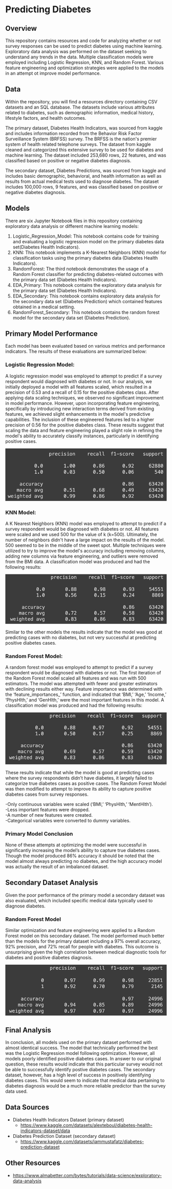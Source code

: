 # Predicting Diabetes

## Overview
This repository contains resources and code for analyzing whether or not survey responses can be used to predict diabetes using machine learning. Exploratory data analysis was performed on the dataset seeking to understand any trends in the data. Multiple classification models were employed including Logistic Regression, KNN, and Random Forest. Various feature engineering and optimization strategies were applied to the models in an attempt ot improve model performance. 

## Data
Within the repository, you will find a resources directory containing CSV datasets and an SQL database. The datasets include various attributes related to diabetes, such as demographic information, medical history, lifestyle factors, and health outcomes.

The primary dataset, Diabetes Health Indicators, was sourced from kaggle and includes information recorded from the Behavior Risk Factor Surveillance System (BRFSS) survey. The BRFSS is the nation's premier system of health related telephone surveys. The dataset from kaggle cleaned and categorized this extensive survey to be used for diabetes and machine learning. The dataset included 253,680 rows, 22 features, and was classified based on positive or negative diabetes diagnosis.

The secondary dataset, Diabetes Predictions, was sourced from kaggle and includes basic demographic, behavioral, and health information as well as results from actual medical tests used to diagnose diabetes. The dataset includes 100,000 rows, 9 features, and was classified based on positive or negative diabetes diagnosis. 

## Models
There are six Jupyter Notebook files in this repository containing exploratory data analysis or different machine learning models:

1.  Logistic_Regression_Model: This notebook contains code for training and evaluating a logistic regression model on the primary diabetes data set(Diabetes Health Indicators).
2. KNN: This notebook implements a K-Nearest Neighbors (KNN) model for classification tasks using the primary diabetes data (Diabetes Health Indicators).
3. RandomForest: The third notebook demonstrates the usage of a Random Forest classifier for predicting diabetes-related outcomes with the primary data set (Diabetes Health Indicators).
4. EDA_Primary: This notebook contains the exploratory data analysis for the primary data set (Diabetes Health Indicators). 
5. EDA_Secondary: This notebook contains exploratory data analysis for the secondary data set (Diabetes Prediction) which contained features obtained  in a medical setting.
6. RandomForest_Secondary: This notebook contains the random forest model for the secondary data set (Diabetes Prediction).

## Primary Model Performance
Each model has been evaluated based on various metrics and performance indicators. The results of these evaluations are summarized below:

### Logistic Regression Model: 
A logistic regression model was employed to attempt to predict if a survey respondent would diagnosed with diabetes or not. In our analysis, we initially deployed a model with all features scaled, which resulted in a precision of 0.53 and a recall of 0.15 for the positive diabetes class. After applying data scaling techniques, we observed no significant improvement in model performance. However, upon incorporating feature engineering, specifically by introducing new interaction terms derived from existing features, we achieved slight enhancements in the model's predictive capabilities. The inclusion of these engineered features led to a higher precision of 0.56 for the positive diabetes class. These results suggest that scaling the data and feature engineering played a slight role in refining the model's ability to accurately classify instances, particularly in identifying positive cases.

![alt text](https://github.com/alexandriaorvis/predicting_diabetes/blob/main/Resources/Images/Optimized_KNN.png)

### KNN Model: 
A K Nearest Neighbors (KNN) model was employed to attempt to predict if a survey respondent would be diagnosed with diabetes or not. All features were scaled and we used 500 for the value of k (k=500). Ultimately, the number of neighbors didn't have a large impact on the results of the model. 500 seemed to be in the middle of the sweet spot. Multiple techniques were utilized to try to improve the model's accuracy including removing columns, adding new columns via feature engineering, and outliers were removed from the BMI data. 
A classification model was produced and had the following results:

![alt text](https://github.com/alexandriaorvis/predicting_diabetes/blob/main/Resources/Images/Optimized_LR.png)

Similar to the other models the results indicate that the model was good at predicting cases with no diabetes, but not very successful at predicting positive diabetes cases.

### Random Forest Model: 
A random forest model was employed to attempt to predict if a survey respondent would be diagnosed with diabetes or not. The first iteration of the Random Forest model scaled all features and was run with 500 estimators. The model was attempted with fewer and greater estimators with declining results either way. 
Feature importance was determined with the ‘feature_importances_’ function, and indicated that ‘BMI,’ ‘Age,’ ‘Income,’ ‘PhysHlth,’ and ‘GenHlth,’ were the most important features in this model. 
A classification model was produced and had the following results: 

![alt text](https://github.com/alexandriaorvis/predicting_diabetes/blob/main/Resources/Images/Optimized_RF.png)

These results indicate that while the model is good at predicting cases where the survey respondents didn’t have diabetes, it largely failed to categorize true diabetes cases as positive cases. 
The Random Forest Model was then modified to attempt to improve its ability to capture positive diabetes cases from survey responses. 

-Only continuous variables were scaled (‘BMI,’ ‘PhysHlth,’ ‘MentHlth’).\
-Less important features were dropped.\
-A number of new features were created.\
-Categorical variables were converted to dummy variables.


### Primary Model Conclusion

None of these attempts at optimizing the model were successful in significantly increasing the model’s ability to capture true diabetes cases. Though the model produced 86% accuracy it should be noted that the model almost always predicting no diabetes, and the high accuracy model was actually the result of an imbalanced dataset.

## Secondary Dataset Analysis

Given the poor performance of the primary model a secondary dataset was also evaluated, which included specific medical data typically used to diagnose diabetes.

### Random Forest Model

Similar optimization and feature engineering were applied to a Random Forest model on this secondary dataset. The model performed much better than the models for the primary dataset including a 97% overall accuracy, 92% precision, and 72% recall for people with diabetes. This outcome is unsurprising given the high correlation between medical diagnostic tools for diabetes and positive diabetes diagnosis.

![alt text](https://github.com/alexandriaorvis/predicting_diabetes/blob/main/Resources/Images/Optimized_RF_secondary.png)

## Final Analysis
In conclusion, all models used on the primary dataset performed with almost identical success. The model that technically performed the best was the Logistic Regression model following optimization. However, all models poorly identified positive diabetes cases. In answer to our original question, these results would indicate that this particular survey would not be able to successfully identify postive diabetes cases. The secondary dataset, however, has a high level of success in positively identifying diabetes cases. This would seem to indicate that medical data pertaining to diabetes diagnosis would be a much more reliable predictor than the survey data used. 


## Data Sources
- Diabetes Health Indicators Dataset (primary dataset)
  - https://www.kaggle.com/datasets/alexteboul/diabetes-health-indicators-dataset/data
- Diabetes Prediction Dataset (secondary dataset)
  - https://www.kaggle.com/datasets/iammustafatz/diabetes-prediction-dataset

## Other Resources
- https://www.almabetter.com/bytes/tutorials/data-science/exploratory-data-analysis

